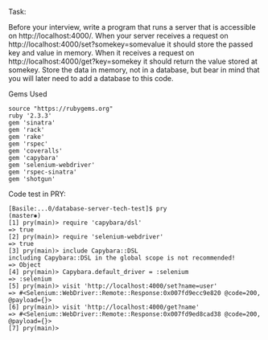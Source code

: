 Task:

Before your interview, write a program that runs a server that is accessible on http://localhost:4000/. When your server receives a request on http://localhost:4000/set?somekey=somevalue it should store the passed key and value in memory. When it receives a request on http://localhost:4000/get?key=somekey it should return the value stored at somekey. Store the data in memory, not in a database, but bear in mind that you will later need to add a database to this code.

<a name="GEMS">Gems Used</a>

```
source "https://rubygems.org"
ruby '2.3.3'
gem 'sinatra'
gem 'rack'
gem 'rake'
gem 'rspec'
gem 'coveralls'
gem 'capybara'
gem 'selenium-webdriver'
gem 'rspec-sinatra'
gem 'shotgun'
```
Code test in PRY:

```
[Basile:...0/database-server-tech-test]$ pry                                                                 (master✱)
[1] pry(main)> require 'capybara/dsl'
=> true
[2] pry(main)> require 'selenium-webdriver'
=> true
[3] pry(main)> include Capybara::DSL
including Capybara::DSL in the global scope is not recommended!
=> Object
[4] pry(main)> Capybara.default_driver = :selenium
=> :selenium
[5] pry(main)> visit 'http://localhost:4000/set?name=user'
=> #<Selenium::WebDriver::Remote::Response:0x007fd9ecc9e820 @code=200, @payload={}>
[6] pry(main)> visit 'http://localhost:4000/get?name'
=> #<Selenium::WebDriver::Remote::Response:0x007fd9ed8cad38 @code=200, @payload={}>
[7] pry(main)>
```

